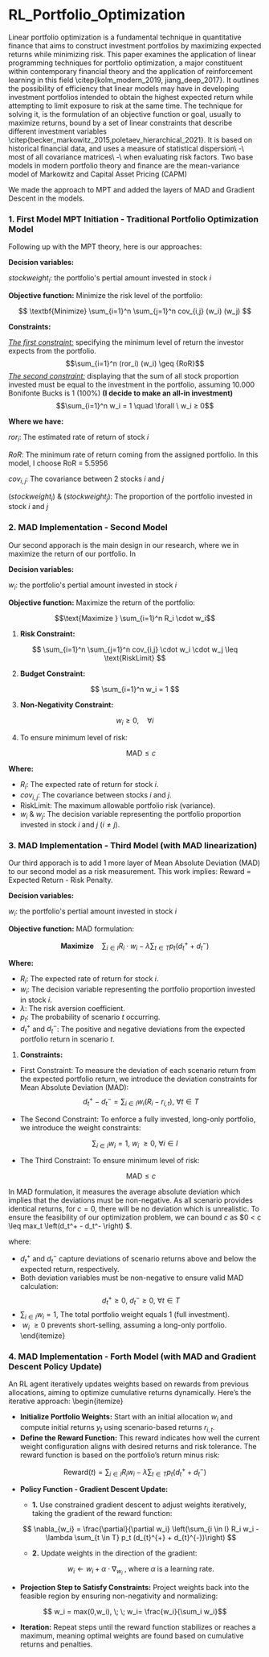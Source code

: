# RL_Portfolio_Optimization

Linear portfolio optimization is a fundamental technique in quantitative finance that aims to construct investment portfolios by maximizing expected returns while minimizing risk. This paper examines the application of linear programming techniques for portfolio optimization, a major constituent within contemporary financial theory and the application of reinforcement learning in this field \citep{kolm_modern_2019, jiang_deep_2017}. It outlines the possibility of efficiency that linear models may have in developing investment portfolios intended to obtain the highest expected return while attempting to limit exposure to risk at the same time. The technique for solving it, is the formulation of an objective function or goal, usually to maximize returns, bound by a set of linear constraints that describe different investment variables \citep{becker_markowitz_2015,poletaev_hierarchical_2021}. It is based on historical financial data, and uses a measure of statistical dispersion\ \-\ most of all covariance matrices\ \-\ when evaluating risk factors. Two base models in modern portfolio theory and finance are the mean-variance model of Markowitz and Capital Asset Pricing (CAPM)

We made the approach to MPT and added the layers of MAD and Gradient Descent in the models.

### 1. First Model MPT Initiation - Traditional Portfolio Optimization Model

Following up with the MPT theory, here is our approaches:

**Decision variables:** 

$stockweight_i$: the portfolio's pertial amount invested in stock $i$

**Objective function:** Minimize the risk level of the portfolio: 

$$
\textbf{Minimize} \sum_{i=1}^n \sum_{j=1}^n cov_{i,j} (w_i) (w_j)
$$

**Constraints:**

*<u>The first constraint:</u>* specifying the minimum level of return the investor expects from the portfolio.
$$\sum_{i=1}^n (ror_i)   (w_i) \geq {RoR}$$
*<u>The second constraint:</u>* displaying that the sum of all stock proportion invested must be equal to the investment in the portfolio, assuming $10.000$ Bonifonte Bucks is 1 ($100\%$) **(I decide to make an all-in investment)**
$$\sum_{i=1}^n w_i = 1 \quad \forall \ w_i ≥ 0$$ 



**Where we have:**

$ror_{i}$: The estimated rate of return of stock $i$ 

${RoR}$: The minimum rate of return coming from the assigned portfolio. In this model, I choose RoR = 5.5956

$cov_{i,j}$: The covariance between 2 stocks $i$ and $j$

$(stockweight_i)$ & $(stockweight_j)$: The proportion of the portfolio invested in stock $i$ and $j$


### 2. MAD Implementation - Second Model

Our second apporach is the main design in our research, where we in maximize the return of our portfolio. In 

**Decision variables:** 

$w_i$: the portfolio's pertial amount invested in stock $i$

**Objective function:** Maximize the return of the portfolio: 

$$\text{Maximize } \sum_{i=1}^n R_i \cdot w_i$$

1. **Risk Constraint:**

$$
\sum_{i=1}^n \sum_{j=1}^n cov_{i,j} \cdot w_i \cdot w_j \leq \text{RiskLimit}
$$

2. **Budget Constraint:**

$$
\sum_{i=1}^n w_i = 1
$$

3. **Non-Negativity Constraint:**

$$
w_i \geq 0, \quad \forall i
$$

4. To ensure minimum level of risk: 

    $$\text{MAD} \leq c $$
    
**Where:**

- $R_i$: The expected rate of return for stock $i$.
- $cov_{i,j}$: The covariance between stocks $i$ and $j$.
- $\text{RiskLimit}$: The maximum allowable portfolio risk (variance).
- $w_i$ & $w_j$: The decision variable representing the portfolio proportion invested in stock $i$ and $j$ ($i \neq j$).

### 3. MAD Implementation - Third Model (with MAD linearization)

Our third apporach is to add 1 more layer of Mean Absolute Deviation (MAD) to our second model as a risk measurement. This work implies: Reward = Expected Return - Risk Penalty.

**Decision variables:**

$w_i$: the portfolio's pertial amount invested in stock $i$


**Objective function:** 
MAD formulation: 

$$
\textbf{Maximize} \quad \sum_{i \in I} R_i \cdot w_i - \lambda \sum_{t \in T} p_t (d_{t}^{+} + d_{t}^{-})
$$

**Where:**

- $R_i$: The expected rate of return for stock $i$.
- $w_i$: The decision variable representing the portfolio proportion invested in stock $i$.
- $\lambda$: The risk aversion coefficient.
- $p_t$: The probability of scenario $t$ occurring.
- $d_{t}^{+}$ and $d_{t}^{-}$: The positive and negative deviations from the expected portfolio return in scenario $t$.


1. **Constraints:**

- First Constraint: To measure the deviation of each scenario return from the expected portfolio return, we
introduce the deviation constraints for Mean Absolute Deviation (MAD):
$$d_{t}^{+} - d_{t}^{-} = \sum_{i \in I} w_i (R_i - r_{i,t}), \ \forall t \in T$$

- The Second Constraint: To enforce a fully invested, long-only portfolio, we introduce the weight constraints:

$$ \sum_{i \in I} w_i = 1 , \ w_i \ \geq 0,\ \forall i \in I $$


- The Third Constraint: To ensure minimum level of risk:
  
  $$
  \text{MAD} \leq c
  $$

In MAD formulation, it measures the average absolute deviation which implies that the deviations must be non-negative. As all scenario provides identical returns, for $c=0$, there will be no deviation which is unrealistic. To ensure the feasibility of our optimization problem, we can bound $c$ as $0 < c \leq max_t \left(d_t^+ - d_t^- \right) $.

where:

- $d_{t}^{+}$ and $d_{t}^{-}$ capture deviations of scenario returns above and below the expected return, respectively.
- Both deviation variables must be non-negative to ensure valid MAD calculation:
$$ d_{t}^{+} \geq 0, \ d_{t}^{-} \geq 0, \ \forall t \in T $$
- $\sum_{i \in I} w_i = 1$, The total portfolio weight equals 1 (full investment).
- $\ w_i \ \geq 0$ prevents short-selling, assuming a long-only portfolio.
\end{itemize}

### 4. MAD Implementation - Forth Model (with MAD and Gradient Descent Policy Update)

An RL agent iteratively updates weights based on rewards from previous allocations, aiming to optimize cumulative returns dynamically. Here’s the iterative approach:
\begin{itemize}
- **Initialize Portfolio Weights:** Start with an initial allocation $w_i$ and compute initial returns $y_t$ using scenario-based returns $r_{i,t}$.
- **Define the Reward Function:** This reward indicates how well the current weight configuration aligns with desired returns and risk tolerance. The reward function is based on the portfolio’s return minus risk:

$$\text{Reward}(t)=\sum_{i \in I} R_i w_i - \lambda \sum_{t \in T} p_t (d_{t}^{+} + d_{t}^{-})$$

   
- **Policy Function - Gradient Descent Update:**

    - **1.** Use constrained gradient descent to adjust weights iteratively, taking the gradient of the reward function:


    $$ 
    \nabla_{w_i} = \frac{\partial}{\partial w_i} 
    \left(\sum_{i \in I} R_i w_i - \lambda \sum_{t \in T} p_t (d_{t}^{+} + d_{t}^{-})\right)
    $$


    - **2.** Update weights in the direction of the gradient:




    $$ w_i \leftarrow w_i + \alpha \cdot \nabla_{w_i} \ , \; \text{where} \; \alpha \; \text{is a learning rate.}$$


- **Projection Step to Satisfy Constraints:** Project weights back into the feasible region by ensuring non-negativity and normalizing:

$$ w_i = max(0,w_i), \; \; w_i= \frac{w_i}{\sum_i w_i}$$

- **Iteration:** Repeat steps until the reward function stabilizes or reaches a maximum, meaning optimal weights are found based on cumulative returns and penalties.


